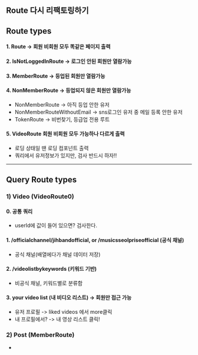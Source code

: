 ## Route 다시 리팩토링하기

## Route types
#### 1. Route -> 회원 비회원 모두 똑같은 페이지 출력
#### 2. IsNotLoggedInRoute -> 로그인 안된 회원만 열람가능
#### 3. MemberRoute -> 등업된 회원만 열람가능
#### 4. NonMemberRoute -> 등업되지 않은 회원만 열람가능
  - NonMemberRoute -> 아직 등업 안한 유저
  - NonMemberRouteWithoutEmail -> sns로그인 유저 중 메일 등록 안한 유저
  - TokenRoute -> 비번찾기, 등급업 전용 루트

#### 5. VideoRoute 회원 비회원 모두 가능하나 다르게 출력
  - 로딩 상태일 땐 로딩 컴포넌트 출력
  - 쿼리에서 유저정보가 있지만, 검사 반드시 하자!!

<hr/>

## Query Route types
### 1) Video (VideoRoute0)
#### 0. 공통 쿼리
- userId에 값이 들어 있으면? 검사한다.

#### 1. /officialchannel/jihbandofficial, or /musicsseolpriseofficial (공식 채널)
- 공식 채널(배열에다가 채널 데이터 저장)

#### 2. /videolistbykeywords (키워드 기반)
- 비공식 채널, 키워드별로 분류함

#### 3. your video list (내 비디오 리스트) -> 회원만 접근 가능
- 유저 프로필 -> liked videos 에서 more클릭
- 내 프로필에서? -> 내 영상 리스트 클릭!

### 2) Post (MemberRoute)
  - 
